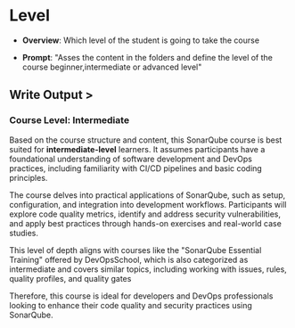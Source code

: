 # Level 

- **Overview**: Which level of the student is going to take the course

- **Prompt**:  "Asses the content in the folders and define the level of the course beginner,intermediate or advanced level"

## Write Output >

### Course Level: Intermediate

Based on the course structure and content, this SonarQube course is best suited for **intermediate-level** learners. It assumes participants have a foundational understanding of software development and DevOps practices, including familiarity with CI/CD pipelines and basic coding principles.

The course delves into practical applications of SonarQube, such as setup, configuration, and integration into development workflows. Participants will explore code quality metrics, identify and address security vulnerabilities, and apply best practices through hands-on exercises and real-world case studies.

This level of depth aligns with courses like the "SonarQube Essential Training" offered by DevOpsSchool, which is also categorized as intermediate and covers similar topics, including working with issues, rules, quality profiles, and quality gates

Therefore, this course is ideal for developers and DevOps professionals looking to enhance their code quality and security practices using SonarQube.
